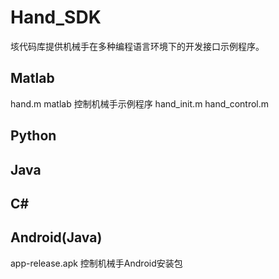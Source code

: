 # Hand_SDK

垓代码库提供机械手在多种编程语言环境下的开发接口示例程序。

## Matlab
hand.m matlab 控制机械手示例程序
hand_init.m
hand_control.m
## Python

## Java

## C#

## Android(Java)
app-release.apk 控制机械手Android安装包
